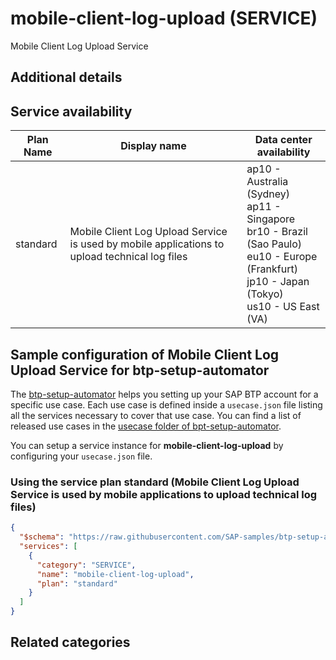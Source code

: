 # mobile-client-log-upload (SERVICE)

Mobile Client Log Upload Service

## Additional details


## Service availability

| Plan Name | Display name | Data center availability  |
|------|----------------|---------------------------|
|  standard  |  Mobile Client Log Upload Service is used by mobile applications to upload technical log files  | ap10 - Australia (Sydney)<br> ap11 - Singapore<br> br10 - Brazil (Sao Paulo)<br> eu10 - Europe (Frankfurt)<br> jp10 - Japan (Tokyo)<br> us10 - US East (VA)  |

## Sample configuration of **Mobile Client Log Upload Service** for btp-setup-automator

The [btp-setup-automator](https://github.com/SAP-samples/btp-setup-automator) helps you setting up your SAP BTP account for a specific use case. Each use case is defined inside a `usecase.json` file listing all the services necessary to cover that use case. You can find a list of released use cases in the [usecase folder of bpt-setup-automator](https://github.com/SAP-samples/btp-setup-automator/tree/main/usecases).

You can setup a service instance for **mobile-client-log-upload** by configuring your `usecase.json` file.

### Using the service plan **standard** (Mobile Client Log Upload Service is used by mobile applications to upload technical log files)

```json
{
  "$schema": "https://raw.githubusercontent.com/SAP-samples/btp-setup-automator/main/libs/btpsa-usecase.json",
  "services": [
    {
      "category": "SERVICE",
      "name": "mobile-client-log-upload",
      "plan": "standard"
    }
  ]
}
```

## Related categories
